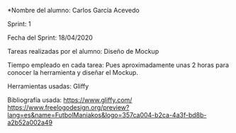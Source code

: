 *Nombre del alumno: Carlos García Acevedo	

Sprint: 1

Fecha del Sprint: 18/04/2020

Tareas realizadas por el alumno: Diseño de Mockup

Tiempo empleado en cada tarea: Pues aproximadamente unas 2 horas para conocer la herramienta y diseñar el Mockup.

Herramientas usadas: Gliffy

Bibliografía usada: https://www.gliffy.com/
  https://www.freelogodesign.org/preview?lang=es&name=FutbolManiakos&logo=357ca004-b2ca-4a3f-bd8b-a2b52a002a49
